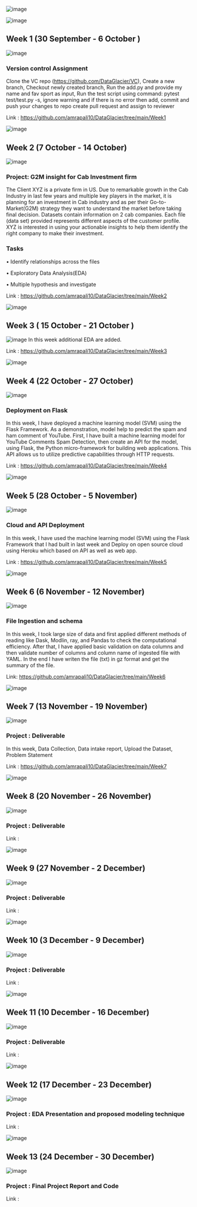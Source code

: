 ![image](https://user-images.githubusercontent.com/48585778/201945426-4a12abd6-ebf0-4844-9d08-5517fd76788b.png)

![image](https://user-images.githubusercontent.com/48585778/202190626-7019104f-70e1-4224-98b7-1faec4785d62.png)
## Week 1 (30 September - 6 October )
![image](https://user-images.githubusercontent.com/48585778/202190960-dcc833c6-ffcc-449e-9f49-22e36fb181ac.png)
### Version control Assignment
Clone the VC repo (https://github.com/DataGlacier/VC), Create a new branch, Checkout newly created branch, Run the add.py and provide my name and fav sport as input, Run the test script using command: pytest test/test.py -s, ignore warning and if there is no error then add, commit and push your changes to repo create pull request and assign to reviewer

Link : https://github.com/amrapali10/DataGlacier/tree/main/Week1

![image](https://user-images.githubusercontent.com/48585778/202190626-7019104f-70e1-4224-98b7-1faec4785d62.png)
## Week 2 (7 October - 14 October)
![image](https://user-images.githubusercontent.com/48585778/202190960-dcc833c6-ffcc-449e-9f49-22e36fb181ac.png)
### Project: G2M insight for Cab Investment firm
The Client XYZ is a private firm in US. Due to remarkable growth in the Cab Industry in last few years and multiple key players in the market, it is planning for an investment in Cab industry and as per their Go-to-Market(G2M) strategy they want to understand the market before taking final decision.
Datasets contain information on 2 cab companies. Each file (data set) provided represents different aspects of the customer profile. XYZ is interested in using your actionable insights to help them identify the right company to make their investment.

### Tasks
• Identify relationships across the files

• Exploratory Data Analysis(EDA)

• Multiple hypothesis and investigate

Link : https://github.com/amrapali10/DataGlacier/tree/main/Week2

![image](https://user-images.githubusercontent.com/48585778/202190626-7019104f-70e1-4224-98b7-1faec4785d62.png)
## Week 3 ( 15 October - 21 October )
![image](https://user-images.githubusercontent.com/48585778/202190960-dcc833c6-ffcc-449e-9f49-22e36fb181ac.png)
In this week additional EDA are added.

Link : https://github.com/amrapali10/DataGlacier/tree/main/Week3

![image](https://user-images.githubusercontent.com/48585778/202190626-7019104f-70e1-4224-98b7-1faec4785d62.png)
## Week 4 (22 October - 27 October)
![image](https://user-images.githubusercontent.com/48585778/202190960-dcc833c6-ffcc-449e-9f49-22e36fb181ac.png)
### Deployment on Flask
In this week, I have deployed a machine learning model (SVM) using the Flask Framework. As a demonstration, model help to predict the spam and ham comment of YouTube. First, I have built a machine learning model for YouTube Comments Spam Detection, then create an API for the model, using Flask, the Python micro-framework for building web applications. This API allows us to utilize predictive capabilities through HTTP requests.

Link : https://github.com/amrapali10/DataGlacier/tree/main/Week4

![image](https://user-images.githubusercontent.com/48585778/202190626-7019104f-70e1-4224-98b7-1faec4785d62.png)
## Week 5 (28 October - 5 November)
![image](https://user-images.githubusercontent.com/48585778/202190960-dcc833c6-ffcc-449e-9f49-22e36fb181ac.png)
### Cloud and API Deployment
In this week, I have used the machine learning model (SVM) using the Flask Framework that I had built in last week and Deploy on open source cloud using Heroku which based on API as well as web app.

Link : https://github.com/amrapali10/DataGlacier/tree/main/Week5

![image](https://user-images.githubusercontent.com/48585778/202190626-7019104f-70e1-4224-98b7-1faec4785d62.png)
## Week 6 (6 November - 12 November)
![image](https://user-images.githubusercontent.com/48585778/202190960-dcc833c6-ffcc-449e-9f49-22e36fb181ac.png)
### File Ingestion and schema
In this week, I took large size of data and first applied different methods of reading like Dask, Modlin, ray, and Pandas to check the computational efficiency. After that, I have applied basic validation on data columns and then validate number of columns and column name of ingested file with YAML. In the end I have writen the file (txt) in gz format and get the summary of the file.

Link: https://github.com/amrapali10/DataGlacier/tree/main/Week6

![image](https://user-images.githubusercontent.com/48585778/202190626-7019104f-70e1-4224-98b7-1faec4785d62.png)
## Week 7 (13 November - 19 November)
![image](https://user-images.githubusercontent.com/48585778/202190960-dcc833c6-ffcc-449e-9f49-22e36fb181ac.png)
### Project : Deliverable
In this week, Data Collection, Data intake report, Upload the Dataset, Problem Statement

Link : https://github.com/amrapali10/DataGlacier/tree/main/Week7

![image](https://user-images.githubusercontent.com/48585778/202190626-7019104f-70e1-4224-98b7-1faec4785d62.png)
## Week 8 (20 November - 26 November)
![image](https://user-images.githubusercontent.com/48585778/202190960-dcc833c6-ffcc-449e-9f49-22e36fb181ac.png)
### Project : Deliverable

Link :

![image](https://user-images.githubusercontent.com/48585778/202190626-7019104f-70e1-4224-98b7-1faec4785d62.png)
## Week 9 (27 November - 2 December)
![image](https://user-images.githubusercontent.com/48585778/202190960-dcc833c6-ffcc-449e-9f49-22e36fb181ac.png)
### Project : Deliverable

Link :

![image](https://user-images.githubusercontent.com/48585778/202190626-7019104f-70e1-4224-98b7-1faec4785d62.png)
## Week 10 (3 December - 9 December)
![image](https://user-images.githubusercontent.com/48585778/202190960-dcc833c6-ffcc-449e-9f49-22e36fb181ac.png)
### Project : Deliverable

Link :

![image](https://user-images.githubusercontent.com/48585778/202190626-7019104f-70e1-4224-98b7-1faec4785d62.png)
## Week 11 (10 December - 16 December)
![image](https://user-images.githubusercontent.com/48585778/202190960-dcc833c6-ffcc-449e-9f49-22e36fb181ac.png)
### Project : Deliverable

Link :

![image](https://user-images.githubusercontent.com/48585778/202190626-7019104f-70e1-4224-98b7-1faec4785d62.png)
## Week 12 (17 December - 23 December)
![image](https://user-images.githubusercontent.com/48585778/202190960-dcc833c6-ffcc-449e-9f49-22e36fb181ac.png)
### Project : EDA Presentation and proposed modeling technique

Link :

![image](https://user-images.githubusercontent.com/48585778/202190626-7019104f-70e1-4224-98b7-1faec4785d62.png)
## Week 13 (24 December - 30 December)
![image](https://user-images.githubusercontent.com/48585778/202190960-dcc833c6-ffcc-449e-9f49-22e36fb181ac.png)
### Project : Final Project Report and Code

Link :

